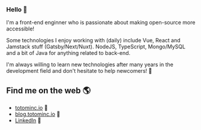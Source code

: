 ### Hello 👋

I'm a front-end enginner who is passionate about making open-source more accessible!

Some technologies I enjoy working with (daily) include Vue, React and Jamstack stuff (Gatsby/Next/Nuxt). NodeJS, TypeScript, Mongo/MySQL and a bit of Java for anything related to back-end.

I'm always willing to learn new technologies after many years in the development field and don't hesitate to help newcomers! 🙂

## Find me on the web 🌎
- <a href="https://www.totominc.io">totominc.io</a> 🏓
- <a href="https://www.totominc.io">blog.totominc.io</a> 📗
- <a href="https://www.linkedin.com/in/cazade-thomas/">LinkedIn</a> 💼
